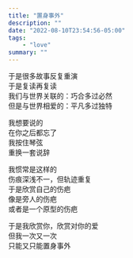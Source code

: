 ```yaml
---
title: "置身事外"
description: ""
date: "2022-08-10T23:54:56-05:00"
tags: 
    - "love"
summary: ""
---
```

于是很多故事反复重演\
于是复读再复读\
我们与世界关联的：巧合多过必然\
但是与世界相爱的：平凡多过独特

我想要说的\
在你之后都忘了\
我按住琴弦\
重换一套说辞

我惯常是这样的\
伤痕深浅不一，但轨迹重复\
于是欣赏自己的伤疤\
像是旁人的伤疤\
或者是一个原型的伤疤

于是我欣赏你，欣赏对你的爱\
但我一次又一次\
只能又只能置身事外
